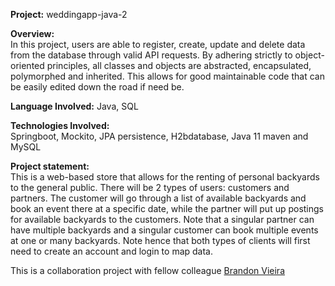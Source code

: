 ******Project:****** weddingapp-java-2  

  
******Overview:******  
In this project, users are able to register, create, update and delete data from the database through valid API requests. By adhering strictly to object-oriented principles, all classes and objects are abstracted, encapsulated, polymorphed and inherited. This allows for good maintainable code that can be easily edited down the road if need be.

******Language Involved:****** 
Java, SQL

******Technologies Involved:******  
Springboot, Mockito, JPA persistence, H2bdatabase, Java 11 maven and MySQL

******Project statement:******  
This is a web-based store that allows for the renting of personal backyards to the general public. There will be 2 types of users: customers and partners. The customer will go through a list of available backyards and book an event there at a specific date, while the partner will put up postings for available backyards to the customers. Note that a singular partner can have multiple backyards and a singular customer can book multiple events at one or many backyards. Note hence that both types of clients will first need to create an account and login to map data.  
  
  
  
  
  
This is a collaboration project with fellow colleague [Brandon Vieira](https://github.com/BrandonVieira-C)



